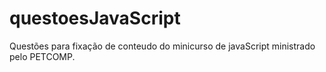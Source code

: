 # questoesJavaScript
Questões para fixação de conteudo do minicurso de javaScript ministrado pelo PETCOMP.
